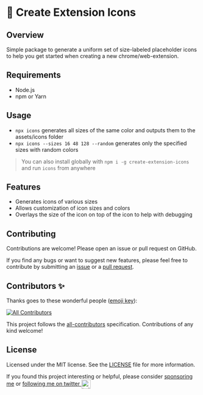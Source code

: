 # 🎨 Create Extension Icons
## Overview
Simple package to generate a uniform set of size-labeled placeholder icons to help you get started when creating a new chrome/web-extension.
## Requirements
- Node.js
- npm or Yarn

## Usage
- `npx icons` generates all sizes of the same color and outputs them to the assets/icons folder
- `npx icons --sizes 16 48 128 --random` generates only the specified sizes with random colors
> You can also install globally with `npm i -g create-extension-icons` and run `icons` from anywhere

## Features
- Generates icons of various sizes
- Allows customization of icon sizes and colors
- Overlays the size of the icon on top of the icon to help with debugging

## Contributing
Contributions are welcome! Please open an issue or pull request on GitHub.

If you find any bugs or want to suggest new features, please feel free to contribute by submitting an [issue](https://github.com/itsbrex/issues) or a [pull request](https://github.com/create-extension-icons/pulls).

## Contributors ✨
Thanks goes to these wonderful people ([emoji key](https://github.com/all-contributors/all-contributors#emoji-key)):

<!-- ALL-CONTRIBUTORS-BADGE:START - Do not remove or modify this section -->
[![All Contributors](https://img.shields.io/github/all-contributors/itsbrex/itsbrex?color=ee8449&style=flat-square)](#Contributing)

<!-- ALL-CONTRIBUTORS-BADGE:END -->

<!-- ALL-CONTRIBUTORS-LIST:START - Do not remove or modify this section -->
<!-- prettier-ignore-start -->
<!-- markdownlint-disable -->

<!-- markdownlint-restore -->
<!-- prettier-ignore-end -->

<!-- ALL-CONTRIBUTORS-LIST:END -->
This project follows the [all-contributors](https://allcontributors.org/) specification. Contributions of any kind welcome!

## License

Licensed under the MIT license. See the [LICENSE](./LICENSE) file for more information.

If you found this project interesting or helpful, please consider [sponsoring me](https://github.com/sponsors/itsbrex) or <a href="https://twitter.com/itsbrex">following me on twitter <img src="https://storage.googleapis.com/saasify-assets/twitter-logo.svg" alt="twitter" height="24px" align="center"></a>